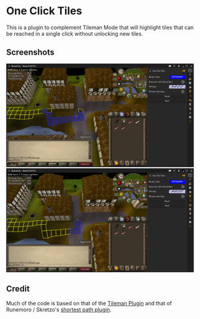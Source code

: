 # One Click Tiles

This is a plugin to complement Tileman Mode that will highlight tiles that can be reached in a single click without
unlocking new tiles.

## Screenshots

![Screenshot 1](./screenshot1.png)
![Screenshot 2](./screenshot2.png)

## Credit

Much of the code is based on that of the [Tileman Plugin](https://github.com/ConorLeckey/Tileman-Mode) and that of
Runemoro / Skretzo's [shortest path plugin](https://github.com/Skretzo/shortest-path).